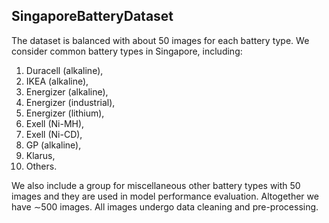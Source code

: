 ## SingaporeBatteryDataset

The dataset is balanced with about 50 images for each battery type. We consider common battery types in Singapore, including:

1. Duracell (alkaline), 
2. IKEA (alkaline), 
3. Energizer (alkaline), 
4. Energizer (industrial), 
5. Energizer (lithium), 
6. Exell (Ni-MH), 
7. Exell (Ni-CD), 
8. GP (alkaline), 
9. Klarus, 
10. Others.

We also include a group for miscellaneous other battery types with 50 images and they are used in model performance evaluation. Altogether we have ∼500 images. All images undergo data cleaning and pre-processing.